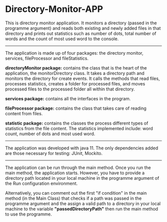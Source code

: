 # Directory-Monitor-APP



This is directory monitor application. It monitors a directory (passed in the programme argument) and reads both existing and newly added files in that directory and prints out statistics such as number of dots, total number of words and the count of most used word to the console.

****
The application is made up of four packages: the directory monitor, services, fileProcessor and fileStatistics.


**directoryMonitor package:** contains the class that is the heart of the application, the monitorDirectory class. It takes a directory path and monitors the directory for create events. It calls the methods that read files, processes statistics, creates a folder for processed files, and moves processed files to the processed folder all within that directory. 


**services package:** contains all the interfaces in the program. 


**fileProcessor package:** contains the class that takes care of reading content from files.


**statistic package:** contains the classes the process different types of statistics from the file content. The statistics implemented include: word count, number of dots and most used word.

****
The application was developed with java 11. The only dependencies added are those necessary for testing: JUnit, Mockito.
****
The application can be run through the main method. Once you run the main method, the application starts. However, you have to provide a directory path located in your local machine in the 
programme argument of the Run configuration environment.

Alternatively, you can comment out the first "if condition" in the main method (in the Main Class) that checks if a path was passed in the programme argument
and the assign a valid path to a directory in your local machine to the variable **"passedDirectoryPath"** then run the main method to use the programme.



